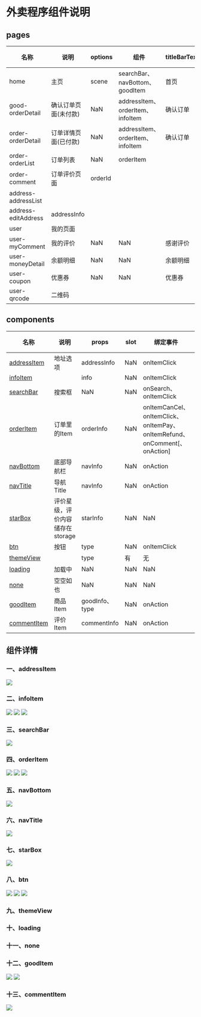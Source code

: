 # 外卖程序组件说明
## pages
|名称|说明|options|组件|titleBarText||备注|
|-|-|-|-|-|-|-|
|home|主页|scene|searchBar、navBottom、goodItem|首页|
|good-orderDetail|确认订单页面(未付款)|NaN|addressItem、orderItem、infoItem|确认订单|
|order-orderDetail|订单详情页面(已付款)|NaN|addressItem、orderItem、infoItem|确认订单|
|order-orderList|订单列表|NaN|orderItem|
|order-comment|订单评价页面|orderId|
|address-addressList||
|address-editAddress|addressInfo|
|user|我的页面|
|user-myComment|我的评价|NaN|NaN|感谢评价|
|user-moneyDetail|余额明细|NaN|NaN|余额明细|
|user-coupon|优惠券|NaN|NaN|优惠券|
|user-qrcode|二维码|

## components
|名称|说明|props|slot|绑定事件|备注|
|-|-|-|-|-|-|
|[addressItem](#一addressItem)|地址选项|addressInfo|NaN|onItemClick||
|[infoItem](#二infoItem)||info|NaN|onItemClick||
|[searchBar](#三searchBar)|搜索框|NaN|NaN|onSearch、onItemClick|
|[orderItem](#四orderItem)|订单里的Item|orderInfo|NaN|onItemCanCel、onItemClick、onItemPay、onItemRefund、onComment[、onAction]|
|[navBottom](#五navBottom)|底部导航栏|navInfo|NaN|onAction
|[navTitle](#六navTitle)|导航Title|navInfo|NaN|onAction
|[starBox](#七starBox)|评价星级，评价内容储存在storage|starInfo|NaN|NaN
|[btn](#八btn)|按钮|type|NaN|onItemClick|
|[themeView](#九themeView)||type|有|无||
|[loading](#十loading)|加载中|NaN|NaN|NaN|
|[none](#十一none)|空空如也|NaN|NaN|NaN|
|[goodItem](#十二goodItem)|商品Item|goodInfo、type|NaN|onAction
|[commentItem](#十三commentItem)|评价Item|commentInfo|NaN|onAction|
## 组件详情
### 一、addressItem
![](./addressItem.png)
### 二、infoItem
![](./infoItem.png)
![](./infoItem2.png)
![](./infoItem3.png)
### 三、searchBar
![](./searchBar.png)
### 四、orderItem
![](./orderItem.png)
![](./orderItem2.png)
![](./orderItem3.png)
### 五、navBottom
![](./navBottom.png)
### 六、navTitle
![](./navTitle.png)
### 七、starBox
![](./starBox.png)
### 八、btn
![](./btn.png)
![](./btn2.png)
![](./btn3.png)
### 九、themeView
### 十、loading
### 十一、none
### 十二、goodItem
![](./commentBox.png)
![](./commentBox2.png)
### 十三、commentItem

![](./commentBox.png)